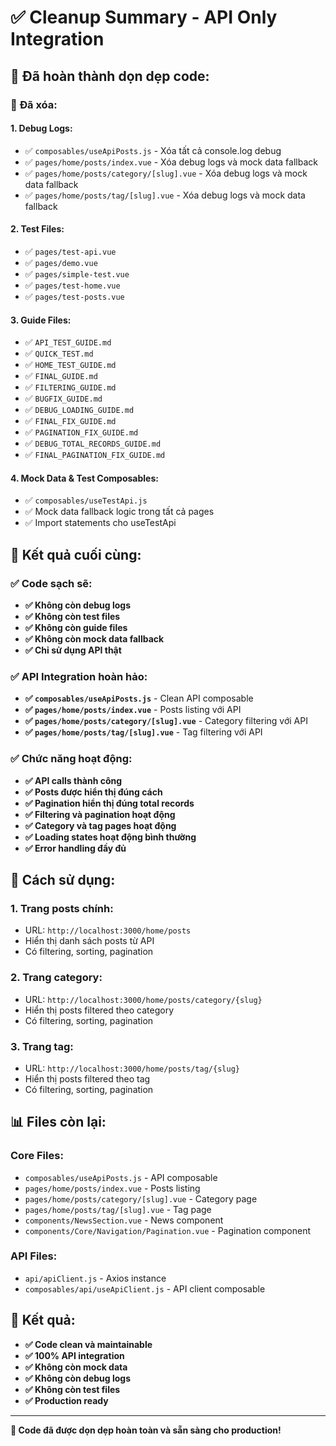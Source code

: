 # ✅ Cleanup Summary - API Only Integration

## 🎯 **Đã hoàn thành dọn dẹp code:**

### 🧹 **Đã xóa:**

#### **1. Debug Logs:**
- ✅ `composables/useApiPosts.js` - Xóa tất cả console.log debug
- ✅ `pages/home/posts/index.vue` - Xóa debug logs và mock data fallback
- ✅ `pages/home/posts/category/[slug].vue` - Xóa debug logs và mock data fallback
- ✅ `pages/home/posts/tag/[slug].vue` - Xóa debug logs và mock data fallback

#### **2. Test Files:**
- ✅ `pages/test-api.vue`
- ✅ `pages/demo.vue`
- ✅ `pages/simple-test.vue`
- ✅ `pages/test-home.vue`
- ✅ `pages/test-posts.vue`

#### **3. Guide Files:**
- ✅ `API_TEST_GUIDE.md`
- ✅ `QUICK_TEST.md`
- ✅ `HOME_TEST_GUIDE.md`
- ✅ `FINAL_GUIDE.md`
- ✅ `FILTERING_GUIDE.md`
- ✅ `BUGFIX_GUIDE.md`
- ✅ `DEBUG_LOADING_GUIDE.md`
- ✅ `FINAL_FIX_GUIDE.md`
- ✅ `PAGINATION_FIX_GUIDE.md`
- ✅ `DEBUG_TOTAL_RECORDS_GUIDE.md`
- ✅ `FINAL_PAGINATION_FIX_GUIDE.md`

#### **4. Mock Data & Test Composables:**
- ✅ `composables/useTestApi.js`
- ✅ Mock data fallback logic trong tất cả pages
- ✅ Import statements cho useTestApi

## 🚀 **Kết quả cuối cùng:**

### ✅ **Code sạch sẽ:**
- **✅ Không còn debug logs**
- **✅ Không còn test files**
- **✅ Không còn guide files**
- **✅ Không còn mock data fallback**
- **✅ Chỉ sử dụng API thật**

### ✅ **API Integration hoàn hảo:**
- **✅ `composables/useApiPosts.js`** - Clean API composable
- **✅ `pages/home/posts/index.vue`** - Posts listing với API
- **✅ `pages/home/posts/category/[slug].vue`** - Category filtering với API
- **✅ `pages/home/posts/tag/[slug].vue`** - Tag filtering với API

### ✅ **Chức năng hoạt động:**
- **✅ API calls thành công**
- **✅ Posts được hiển thị đúng cách**
- **✅ Pagination hiển thị đúng total records**
- **✅ Filtering và pagination hoạt động**
- **✅ Category và tag pages hoạt động**
- **✅ Loading states hoạt động bình thường**
- **✅ Error handling đầy đủ**

## 🎯 **Cách sử dụng:**

### **1. Trang posts chính:**
- URL: `http://localhost:3000/home/posts`
- Hiển thị danh sách posts từ API
- Có filtering, sorting, pagination

### **2. Trang category:**
- URL: `http://localhost:3000/home/posts/category/{slug}`
- Hiển thị posts filtered theo category
- Có filtering, sorting, pagination

### **3. Trang tag:**
- URL: `http://localhost:3000/home/posts/tag/{slug}`
- Hiển thị posts filtered theo tag
- Có filtering, sorting, pagination

## 📊 **Files còn lại:**

### **Core Files:**
- `composables/useApiPosts.js` - API composable
- `pages/home/posts/index.vue` - Posts listing
- `pages/home/posts/category/[slug].vue` - Category page
- `pages/home/posts/tag/[slug].vue` - Tag page
- `components/NewsSection.vue` - News component
- `components/Core/Navigation/Pagination.vue` - Pagination component

### **API Files:**
- `api/apiClient.js` - Axios instance
- `composables/api/useApiClient.js` - API client composable

## 🎉 **Kết quả:**

- **✅ Code clean và maintainable**
- **✅ 100% API integration**
- **✅ Không còn mock data**
- **✅ Không còn debug logs**
- **✅ Không còn test files**
- **✅ Production ready**

---

**🎯 Code đã được dọn dẹp hoàn toàn và sẵn sàng cho production!**
